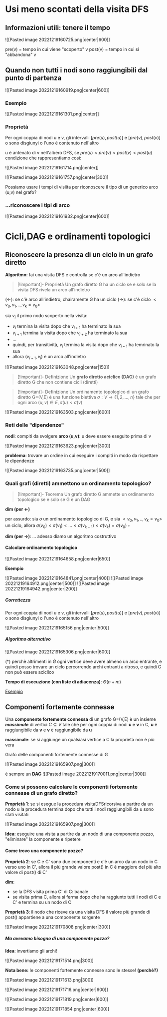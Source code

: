 # Usi meno scontati della visita DFS

## Informazioni utili: tenere il tempo

![[Pasted image 20221219160725.png|center|600]]

pre(v) = tempo in cui viene "scoperto" v
post(v) = tempo in cui si "abbandona" v

## Quando non tutti i nodi sono raggiungibili dal punto di partenza

![[Pasted image 20221219160919.png|center|600]]

### Esempio

![[Pasted image 20221219161301.png|center]]


### Proprietà

Per ogni coppia di nodi u e v, gli intervalli $[pre(u),post(u)]$ e $[pre(v),post(v)]$ o sono disgiunyi o l'uno è contenuto nell'altro

u è antenato di v nell'albero DFS, se $pre(u)\lt pre(v)\lt post(v)\lt post(u)$ condizione che rappresentiamo così:

![[Pasted image 20221219161714.png|center]]

![[Pasted image 20221219161757.png|center|300]]

Possiamo usare i tempi di visiita per riconoscere il tipo di un generico arco (u,v) nel grafo?

### ...riconoscere i tipi di arco

![[Pasted image 20221219161932.png|center|600]]


# Cicli,DAG e ordinamenti topologici

## Riconoscere la presenza di un ciclo in un grafo diretto

**Algoritmo**: fai una visita DFS e controlla se c'è un arco all'indietro

>[!important]- Proprietà
>Un grafo diretto G ha un ciclo se e solo se la visita DFS rivela un arco all'indietro

$(\leftarrow):$ se c'è arco all'indietro, chairamente G ha un ciclo
$(\to):$ se c'è ciclo $\lt v_0,v_1,..,v_k=v_0\gt$ 

sia $v_i$ il primo nodo scoperto nella visita:
- $v_i$ termina la visita dopo che $v_{i+1}$ ha terminato la sua
- $v_{i+1}$ termina la visita dopo che $v_{i+2}$ ha terminato la sua
- ...
- quindi, per transitività, $v_i$ termina la visita dopo che $v_{i-1}$ ha temrinato la sua
- allora $(v_{i-1},v_i)$ è un arco all'indietro

![[Pasted image 20221219163048.png|center|150]]

>[!important]- Definizione
>Un **grafo diretto aciclico (DAG)** è un grafo diretto G che non contiene cicli (diretti)

>[!important]- Definizione
>Un ordinamento topologico di un grafo diretto G=(V,E) è una funzione biettiva $\sigma:V\to\{1,2,...,n\}$ tale che per ogni arco $(u,v)\in E,\sigma(u)\lt\sigma(v)$

![[Pasted image 20221219163503.png|center|600]]


### Reti delle "dipendenze"

**nodi**: compiti da svolgere
**arco (u,v)**: u deve essere eseguito prima di v

![[Pasted image 20221219163623.png|center|300]]

**problema**: trovare un ordine in cui eseguire i compiti in modo da rispettare le dipendenze

![[Pasted image 20221219163735.png|center|500]]

### Quali grafi (diretti) ammettono un ordinamento topologico?

>[!important]- Teorema
>Un grafo diretto G ammette un ordinamento topologico se e solo se G è un DAG

**dim (per $\leftarrow$)**

per assurdo: sia $\sigma$ un ordinamento topologico di G, e sia $\lt v_0,v_1,..,v_k=v_0\gt$ un ciclo, allora $\sigma(v_0)\lt\sigma(v_1)\lt...\lt\sigma(v_{k-1})\lt\sigma(v_k)=\sigma(v_0)$
$\square$

**dim (per $\to$)**: ... adesso diamo un algoritmo costruttivo

#### Calcolare ordinamento topologico

![[Pasted image 20221219164658.png|center|650]]

**Esempio**

![[Pasted image 20221219164841.png|center|400]]
![[Pasted image 20221219164912.png|center|500]]
![[Pasted image 20221219164942.png|center|200]]


##### Correttezza

Per ogni coppia di nodi u e v, gli intervalli $[pre(u),post(u)]$ e $[pre(v),post(v)]$ o sono disgiunyi o l'uno è contenuto nell'altro

![[Pasted image 20221219165156.png|center|500]]

##### Algoritmo alternativo

![[Pasted image 20221219165306.png|center|600]]

$(*)$ perchè altrimenti in $\hat G$ ogni vertice deve avere almeno un arco entrante, e quindi posso trovare un ciclo percorrendo archi entranti a ritroso, e quindi G non può essere aciclico

**Tempo di esecuzione (con liste di adiacenza)**: $\Theta(n+m)$

[Esempio](http://www.mat.uniroma2.it/~guala/usi_dfs_2021.pdf#page=17)

## Componenti fortemente connesse

Una **componente fortemente connessa** di un grafo G=(V,E) è un insieme **_massimale_** di vertici $C\subseteq V$ tale che per ogni coppia di nodi **u** e **v** in C, **u** è raggiungibile da **v** e **v** è raggiungibile da **u**

**massimale**: se si aggiunge un qualsiasi vertice a C la proprietà non è più vera

Grafo delle componenti fortemente connesse di G

![[Pasted image 20221219165907.png|300]]

è sempre un **DAG**
![[Pasted image 20221219170011.png|center|300]]


### Come si possono calcolare le componenti fortemente connesse di un grafo diretto?


**Proprietà 1**: se si esegue la procedura visitaDFSricorsiva a partire da un nodo u la procedura termina dopo che tutti i nodi raggiungibili da u sono stati visitati

![[Pasted image 20221219165907.png|300]]

**Idea**: eseguire una visita a partire da un nodo di una componente pozzo, "eliminare" la componente e ripetere

#### Come trovo una componente pozzo?

**Proprietà 2**: se C e C' sono due componenti e c'è un arco da un nodo in C verso uno in C', allora il più grande valore post() in C è maggiore del più alto valore di post() di C'

**dim**: 
- se la DFS visita prima C' di C: banale
- se visita prima C, allora si ferma dopo che ha raggiunto tutti i nodi di C e C' e termina su un nodo di C

**Proprietà 3**: il nodo che riceve da una visita DFS il valore più grande di post() appartiene a una componente sorgente

![[Pasted image 20221219170808.png|center|300]]

##### Ma avevamo bisogno di una componente pozzo?

**Idea**: invertiamo gli archi!

![[Pasted image 20221219171514.png|300]]

**Nota bene:** le componenti fortemente connesse sono le stesse! **(perchè?)**

![[Pasted image 20221219171613.png|300]]


![[Pasted image 20221219171716.png|center|600]]

![[Pasted image 20221219171819.png|center|600]]

![[Pasted image 20221219171854.png|center|600]]





